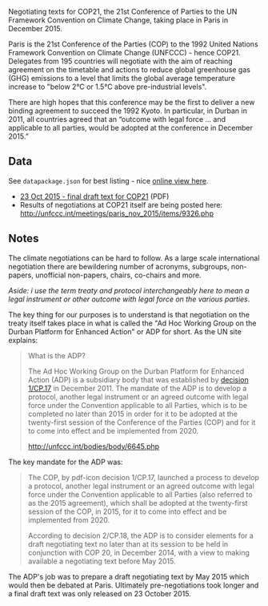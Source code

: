 Negotiating texts for COP21, the 21st Conference of Parties to the UN Framework
Convention on Climate Change, taking place in Paris in December 2015.

Paris is the 21st Conference of the Parties (COP) to the 1992 United Nations
Framework Convention on Climate Change (UNFCCC) - hence COP21. Delegates from
195 countries will negotiate with the aim of reaching agreement on the
timetable and actions to reduce global greenhouse gas (GHG) emissions to a
level that limits the global average temperature increase to "below 2°C or
1.5°C above pre-industrial levels".

There are high hopes that this conference may be the first to deliver a new
binding agreement to succeed the 1992 Kyoto. In particular, in Durban in 2011,
all countries agreed that an “outcome with legal force ... and applicable to
all parties, would be adopted at the conference in December 2015.”

## Data

See `datapackage.json` for best listing - nice [online view here][online].

* [23 Oct 2015 - final draft text for COP21][23oct] (PDF)
* Results of negotiations at COP21 itself are being posted here: http://unfccc.int/meetings/paris_nov_2015/items/9326.php

[23oct]: http://unfccc.int/resource/docs/2015/adp2/eng/11infnot.pdf
[online]: http://data.okfn.org/tools/view?url=https%3A%2F%2Fgithub.com%2Fokfn%2Fcop21#data

## Notes

The climate negotiations can be hard to follow. As a large scale international
negotiation there are bewildering number of acronyms, subgroups, non-papers,
unofficial non-papers, chairs, co-chairs and more.

*Aside: i use the term treaty and protocol interchangeably here to mean a legal
instrument or other outcome with legal force on the various parties*.

The key thing for our purposes is to understand is that negotiation on the
treaty itself takes place in what is called the "Ad Hoc Working Group on the
Durban Platform for Enhanced Action" or ADP for short. As the UN site explains:

> What is the ADP?
>
> The Ad Hoc Working Group on the Durban Platform for Enhanced Action (ADP) is
> a subsidiary body that was established by [decision
> 1/CP.17](http://unfccc.int/resource/docs/2011/cop17/eng/09a01.pdf#page=2) in
> December 2011. The mandate of the ADP is to develop a protocol, another legal
> instrument or an agreed outcome with legal force under the Convention
> applicable to all Parties, which is to be completed no later than 2015 in
> order for it to be adopted at the twenty-first session of the Conference of
> the Parties (COP) and for it to come into effect and be implemented from
> 2020.
>
> http://unfccc.int/bodies/body/6645.php

The key mandate for the ADP was:

> The COP, by pdf-icon decision 1/CP.17, launched a process to develop a
> protocol, another legal instrument or an agreed outcome with legal force
> under the Convention applicable to all Parties (also referred to as the 2015
> agreement), which shall be adopted at the twenty-first session of the COP, in
> 2015, for it to come into effect and be implemented from 2020.
> 
> According to decision 2/CP.18, the ADP is to consider elements for a draft
> negotiating text no later than at its session to be held in conjunction with
> COP 20, in December 2014, with a view to making available a negotiating text
> before May 2015. 

The ADP's job was to prepare a draft negotiating text by May 2015 which would
then be debated at Paris. Ultimately pre-negotiations took longer and a final
draft text was only released on 23 October 2015.

